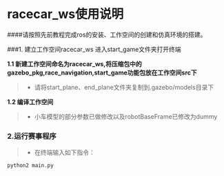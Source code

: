 ﻿# racecar_ws使用说明
####请按照先前教程完成ros的安装、工作空间的创建和仿真环境的搭建。

###1. 建立工作空间racecar_ws
进入start_game文件夹打开终端

**1.1 新建工作空间命名为racecar_ws,将压缩包中的gazebo_pkg,race_navigation,start_game功能包放在工作空间src下**
> * 请将start_plane、end_plane文件夹复制到.gazebo/models目录下

**1.2 编译工作空间**
> * 小车模型的部分参数已做修改以及robotBaseFrame已修改为dummy

### 2.运行赛事程序
> * 在终端输入如下指令：

```bash
python2 main.py       
```







